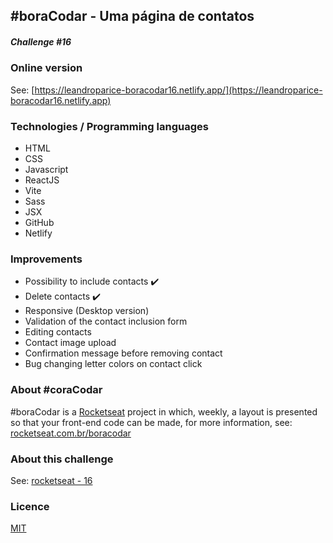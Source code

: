 
## #boraCodar - Uma página de contatos
##### Challenge #16

### Online version
See: [https://leandroparice-boracodar16.netlify.app/](https://leandroparice-boracodar16.netlify.app) 

### Technologies / Programming languages
- HTML
- CSS
- Javascript
- ReactJS
- Vite
- Sass
- JSX
- GitHub
- Netlify

### Improvements
  - Possibility to include contacts ✔️
  - Delete contacts ✔️
  - Responsive (Desktop version)
  - Validation of the contact inclusion form
  - Editing contacts
  - Contact image upload
  - Confirmation message before removing contact
  - Bug changing letter colors on contact click

### About #coraCodar
#boraCodar is a [Rocketseat](https://rocketseat.com.br) project  in which, weekly, a layout is presented so that your front-end code can be made, for more information, see: [rocketseat.com.br/boracodar](https://rocketseat.com.br/boracodar)

### About this challenge
See: [rocketseat - 16](https://rocketseat.com.br/boracodar/desafios-anteriores/uma-pagina-de-contatos-desafio-16) 

### Licence
  [MIT](https://choosealicense.com/licenses/mit/)
